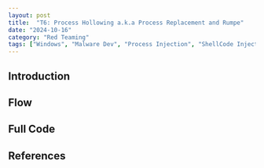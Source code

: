 ```yaml
---
layout: post
title:  "T6: Process Hollowing a.k.a Process Replacement and Rumpe"
date: "2024-10-16"
category: "Red Teaming"
tags: ["Windows", "Malware Dev", "Process Injection", "ShellCode Injection", "Win32 API"]
---
```


## Introduction


## Flow


## Full Code



## References
